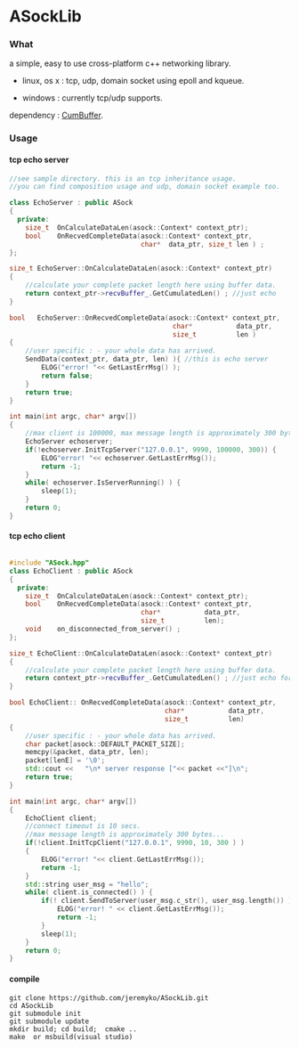 # ASockLib #

### What ###

a simple, easy to use cross-platform c++ networking library.

- linux, os x : tcp, udp, domain socket using epoll and kqueue.

- windows : currently tcp/udp supports.

dependency : [CumBuffer](https://github.com/jeremyko/CumBuffer).


### Usage ###

#### tcp echo server ####

```cpp
//see sample directory. this is an tcp inheritance usage. 
//you can find composition usage and udp, domain socket example too.

class EchoServer : public ASock
{
  private:
    size_t  OnCalculateDataLen(asock::Context* context_ptr);
    bool    OnRecvedCompleteData(asock::Context* context_ptr, 
                                 char*  data_ptr, size_t len ) ;
};

size_t EchoServer::OnCalculateDataLen(asock::Context* context_ptr)
{
    //calculate your complete packet length here using buffer data.
    return context_ptr->recvBuffer_.GetCumulatedLen() ; //just echo 
}

bool   EchoServer::OnRecvedCompleteData(asock::Context* context_ptr, 
                                         char*           data_ptr, 
                                         size_t          len ) 
{
    //user specific : - your whole data has arrived.
    SendData(context_ptr, data_ptr, len) ){ //this is echo server
        ELOG("error! "<< GetLastErrMsg() ); 
        return false;
    }
    return true;
}

int main(int argc, char* argv[])
{
    //max client is 100000, max message length is approximately 300 bytes...
    EchoServer echoserver; 
    if(!echoserver.InitTcpServer("127.0.0.1", 9990, 100000, 300)) {
        ELOG"error! "<< echoserver.GetLastErrMsg()); 
        return -1;
    }
    while( echoserver.IsServerRunning() ) {
        sleep(1);
    }
    return 0;
}

```

#### tcp echo client ####

```cpp

#include "ASock.hpp"
class EchoClient : public ASock
{
  private:
    size_t  OnCalculateDataLen(asock::Context* context_ptr); 
    bool    OnRecvedCompleteData(asock::Context* context_ptr, 
                                 char*           data_ptr, 
                                 size_t          len); 
    void    on_disconnected_from_server() ; 
};

size_t EchoClient::OnCalculateDataLen(asock::Context* context_ptr)
{
    //calculate your complete packet length here using buffer data.
    return context_ptr->recvBuffer_.GetCumulatedLen() ; //just echo for example
}

bool EchoClient:: OnRecvedCompleteData(asock::Context* context_ptr, 
                                       char*           data_ptr, 
                                       size_t          len) 
{
    //user specific : - your whole data has arrived.
    char packet[asock::DEFAULT_PACKET_SIZE]; 
    memcpy(&packet, data_ptr, len);
    packet[lenE] = '\0';
    std::cout <<   "\n* server response ["<< packet <<"]\n";
    return true;
}

int main(int argc, char* argv[])
{
    EchoClient client;
    //connect timeout is 10 secs.
    //max message length is approximately 300 bytes...
    if(!client.InitTcpClient("127.0.0.1", 9990, 10, 300 ) )
    {
        ELOG("error! "<< client.GetLastErrMsg()); 
        return -1;
    }
    std::string user_msg = "hello"; 
    while( client.is_connected() ) {
        if(! client.SendToServer(user_msg.c_str(), user_msg.length()) ) {
            ELOG("error! " << client.GetLastErrMsg()); 
            return -1;
        }
        sleep(1);
    }
    return 0;
}

```

#### compile ####

    git clone https://github.com/jeremyko/ASockLib.git
    cd ASockLib
    git submodule init
    git submodule update
    mkdir build; cd build;  cmake ..
    make  or msbuild(visual studio)



